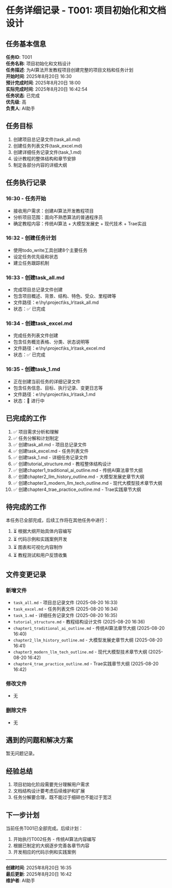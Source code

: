 # 任务详细记录 - T001: 项目初始化和文档设计

## 任务基本信息

**任务ID**: T001  
**任务名称**: 项目初始化和文档设计  
**任务描述**: 为AI算法开发教程项目创建完整的项目文档和任务计划  
**开始时间**: 2025年8月20日 16:30  
**预计完成时间**: 2025年8月20日 18:00  
**实际完成时间**: 2025年8月20日 16:42:54  
**任务状态**: 已完成  
**优先级**: 高  
**负责人**: AI助手  

## 任务目标

1. 创建项目总记录文件(task_all.md)
2. 创建任务列表文件(task_excel.md)
3. 创建详细任务记录文件(task_1.md)
4. 设计教程的整体结构和章节安排
5. 制定各部分内容的详细大纲

## 任务执行记录

### 16:30 - 任务开始
- 接收用户需求：创建AI算法开发教程项目
- 分析项目范围：面向不熟悉算法的普通程序员
- 确定教程内容：传统AI算法 + 大模型发展史 + 现代技术 + Trae实战

### 16:32 - 创建任务计划
- 使用todo_write工具创建8个主要任务
- 设定任务优先级和状态
- 建立任务跟踪机制

### 16:33 - 创建task_all.md
- 完成项目总记录文件创建
- 包含项目概述、背景、结构、特色、受众、里程碑等
- 文件路径：e:\hy\project\ks_lr\task_all.md
- 状态：✅ 已完成

### 16:34 - 创建task_excel.md
- 完成任务列表文件创建
- 包含任务概览表格、分类、状态说明等
- 文件路径：e:\hy\project\ks_lr\task_excel.md
- 状态：✅ 已完成

### 16:35 - 创建task_1.md
- 正在创建当前任务的详细记录文件
- 包含任务信息、目标、执行记录、变更日志等
- 文件路径：e:\hy\project\ks_lr\task_1.md
- 状态：🔄 进行中

## 已完成的工作

1. ✅ 项目需求分析和理解
2. ✅ 任务分解和计划制定
3. ✅ 创建task_all.md - 项目总记录文件
4. ✅ 创建task_excel.md - 任务列表文件
5. ✅ 创建task_1.md - 详细任务记录文件
6. ✅ 创建tutorial_structure.md - 教程整体结构设计
7. ✅ 创建chapter1_traditional_ai_outline.md - 传统AI算法章节大纲
8. ✅ 创建chapter2_llm_history_outline.md - 大模型发展史章节大纲
9. ✅ 创建chapter3_modern_llm_tech_outline.md - 现代大模型技术章节大纲
10. ✅ 创建chapter4_trae_practice_outline.md - Trae实践章节大纲

## 待完成的工作

本任务已全部完成，后续工作将在其他任务中进行：
1. ⏳ 根据大纲开始具体内容编写
2. ⏳ 代码示例和实践案例开发
3. ⏳ 图表和可视化内容制作
4. ⏳ 教程测试和用户反馈收集

## 文件变更记录

### 新增文件
- `task_all.md` - 项目总记录文件 (2025-08-20 16:33)
- `task_excel.md` - 任务列表文件 (2025-08-20 16:34)
- `task_1.md` - 详细任务记录文件 (2025-08-20 16:35)
- `tutorial_structure.md` - 教程结构设计文件 (2025-08-20 16:36)
- `chapter1_traditional_ai_outline.md` - 传统AI算法章节大纲 (2025-08-20 16:40)
- `chapter2_llm_history_outline.md` - 大模型发展史章节大纲 (2025-08-20 16:41)
- `chapter3_modern_llm_tech_outline.md` - 现代大模型技术章节大纲 (2025-08-20 16:42)
- `chapter4_trae_practice_outline.md` - Trae实践章节大纲 (2025-08-20 16:42)

### 修改文件
- 无

### 删除文件
- 无

## 遇到的问题和解决方案

暂无问题记录。

## 经验总结

1. 项目初始化阶段需要充分理解用户需求
2. 文档结构设计要考虑后续维护和扩展
3. 任务分解要合理，既不能过于细碎也不能过于宽泛

## 下一步计划

当前任务T001已全部完成。后续计划：
1. 开始执行T002任务 - 传统AI算法内容编写
2. 根据已制定的大纲逐步完善各章节内容
3. 开发相应的代码示例和实践案例

---

**创建时间**: 2025年8月20日 16:35  
**最后更新**: 2025年8月20日 16:42  
**维护者**: AI助手
